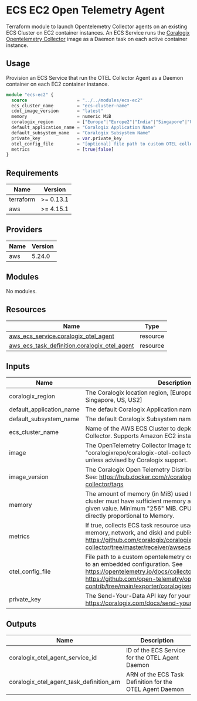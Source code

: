 # ECS EC2 Open Telemetry Agent

Terraform module to launch Opentelemetry Collector agents on an existing ECS Cluster on EC2 container instances. An ECS Service runs the [Coralogix Opentelemetry Collector](https://hub.docker.com/r/coralogixrepo/coralogix-otel-collector) image as a Daemon task on each active container instance.

## Usage

Provision an ECS Service that run the OTEL Collector Agent as a Daemon container on each EC2 container instance.

```terraform
module "ecs-ec2" {
  source                   = "../../modules/ecs-ec2"
  ecs_cluster_name         = "ecs-cluster-name"
  cdot_image_version       = "latest"
  memory                   = numeric MiB
  coralogix_region         = ["Europe"|"Europe2"|"India"|"Singapore"|"US"|"US2"|"Custom"]
  default_application_name = "Coralogix Application Name"
  default_subsystem_name   = "Coralogix Subsystem Name"
  private_key              = var.private_key
  otel_config_file         = "[optional] file path to custom OTEL collector config file"
  metrics                  = [true|false]
}
```

## Requirements

| Name | Version |
|------|---------|
| terraform | >= 0.13.1 |
| aws | >= 4.15.1 |

## Providers

| Name | Version |
|------|---------|
| aws | 5.24.0 |

## Modules

No modules.

## Resources

| Name | Type |
|------|------|
| [aws_ecs_service.coralogix_otel_agent](https://registry.terraform.io/providers/hashicorp/aws/latest/docs/resources/ecs_service) | resource |
| [aws_ecs_task_definition.coralogix_otel_agent](https://registry.terraform.io/providers/hashicorp/aws/latest/docs/resources/ecs_task_definition) | resource |

## Inputs

| Name | Description | Type | Default | Required |
|------|-------------|------|---------|:--------:|
| coralogix\_region | The Coralogix location region, [Europe, Europe2, India, Singapore, US, US2] | `string` | n/a | yes |
| default\_application\_name | The default Coralogix Application name. | `string` | n/a | yes |
| default\_subsystem\_name | The default Coralogix Subsystem name. | `string` | `"default"` | no |
| ecs\_cluster\_name | Name of the AWS ECS Cluster to deploy the Coralogix OTEL Collector. Supports Amazon EC2 instances only, not Fargate. | `string` | n/a | yes |
| image | The OpenTelemetry Collector Image to use. Defaults to "coralogixrepo/coralogix-otel-collector". Should accept default unless advised by Coralogix support. | `string` | `"coralogixrepo/coralogix-otel-collector"` | no |
| image\_version | The Coralogix Open Telemetry Distribution Image Version/Tag. See: https://hub.docker.com/r/coralogixrepo/coralogix-otel-collector/tags | `string` | n/a | yes |
| memory | The amount of memory (in MiB) used by the task. Note that your cluster must have sufficient memory available to support the given value. Minimum "256" MiB. CPU Units will be allocated directly proportional to Memory. | `number` | `256` | no |
| metrics | If true, collects ECS task resource usage metrics (such as CPU, memory, network, and disk) and publishes to Coralogix. See: https://github.com/coralogix/coralogix-otel-collector/tree/master/receiver/awsecscontainermetricsdreceiver | `bool` | `false` | no |
| otel\_config\_file | File path to a custom opentelemetry configuration file. Defaults to an embedded configuration. See https://opentelemetry.io/docs/collector/configuration/ and https://github.com/open-telemetry/opentelemetry-collector-contrib/tree/main/exporter/coralogixexporter | `string` | `null` | no |
| private\_key | The Send-Your-Data API key for your Coralogix account. See: https://coralogix.com/docs/send-your-data-api-key/ | `string` | n/a | yes |

## Outputs

| Name | Description |
|------|-------------|
| coralogix\_otel\_agent\_service\_id | ID of the ECS Service for the OTEL Agent Daemon |
| coralogix\_otel\_agent\_task\_definition\_arn | ARN of the ECS Task Definition for the OTEL Agent Daemon |
